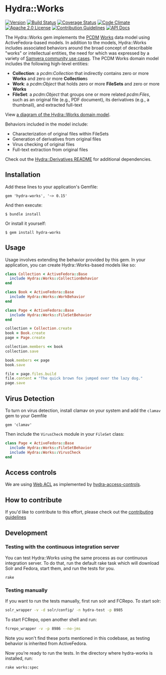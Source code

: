 # Hydra::Works

[![Version](https://badge.fury.io/rb/hydra-works.png)](http://badge.fury.io/rb/hydra-works)
[![Build Status](https://travis-ci.org/samvera/hydra-works.svg?branch=master)](https://travis-ci.org/samvera/hydra-works)
[![Coverage Status](https://coveralls.io/repos/samvera/hydra-works/badge.svg?branch=master)](https://coveralls.io/r/samvera/hydra-works?branch=master)
[![Code Climate](https://codeclimate.com/github/samvera/hydra-works/badges/gpa.svg)](https://codeclimate.com/github/samvera/hydra-works)
[![Apache 2.0 License](http://img.shields.io/badge/APACHE2-license-blue.svg)](./LICENSE)
[![Contribution Guidelines](http://img.shields.io/badge/CONTRIBUTING-Guidelines-blue.svg)](./CONTRIBUTING.md)
[![API Docs](http://img.shields.io/badge/API-docs-blue.svg)](http://rubydoc.info/gems/hydra-works)

The Hydra::Works gem implements the [PCDM](https://github.com/duraspace/pcdm/wiki) [Works](https://github.com/duraspace/pcdm/blob/master/pcdm-ext/works.rdf) data model using ActiveFedora-based models. In addition to the models, Hydra::Works includes associated behaviors around the broad concept of describable "works" or intellectual entities, the need for which was expressed by a variety of [Samvera community use cases](https://github.com/samvera/hydra-works/tree/master/use-cases). The PCDM Works domain model includes the following high-level entities:

 * **Collection**: a *pcdm:Collection* that indirectly contains zero or more **Works** and zero or more **Collection**s
 * **Work**: a *pcdm:Object* that holds zero or more **FileSets** and zero or more **Works**
 * **FileSet**: a *pcdm:Object* that groups one or more related *pcdm:Files*, such as an original file (e.g., PDF document), its derivatives (e.g., a thumbnail), and extracted full-text

View [a diagram of the Hydra::Works domain model](https://docs.google.com/drawings/d/1if47TYgEhqDLPh3D0026B_cBLa0BEAOpWPs8AqoQMZE/edit).

Behaviors included in the model include:

 * Characterization of original files within FileSets
 * Generation of derivatives from original files
 * Virus checking of original files
 * Full-text extraction from original files

Check out the [Hydra::Derivatives README](https://github.com/samvera/hydra-derivatives#dependencies) for additional dependencies.

## Installation

Add these lines to your application's Gemfile:

    gem 'hydra-works', '~> 0.15'

And then execute:

    $ bundle install

Or install it yourself:

    $ gem install hydra-works

## Usage

Usage involves extending the behavior provided by this gem. In your application, you can create Hydra::Works-based models like so:

```ruby
class Collection < ActiveFedora::Base
  include Hydra::Works::CollectionBehavior
end

class Book < ActiveFedora::Base
  include Hydra::Works::WorkBehavior
end

class Page < ActiveFedora::Base
  include Hydra::Works::FileSetBehavior
end

collection = Collection.create
book = Book.create
page = Page.create

collection.members << book
collection.save

book.members << page
book.save

file = page.files.build
file.content = "The quick brown fox jumped over the lazy dog."
page.save
```

## Virus Detection

To turn on virus detection, install clamav on your system and add the `clamav` gem to your Gemfile

    gem 'clamav'

Then include the `VirusCheck` module in your `FileSet` class:

```ruby
class Page < ActiveFedora::Base
  include Hydra::Works::FileSetBehavior
  include Hydra::Works::VirusCheck
end
```

## Access controls

We are using [Web ACL](http://www.w3.org/wiki/WebAccessControl) as implemented by [hydra-access-controls](https://github.com/samvera/hydra-head/tree/master/hydra-access-controls).

## How to contribute

If you'd like to contribute to this effort, please check out the [contributing guidelines](CONTRIBUTING.md)

## Development

### Testing with the continuous integration server

You can test Hydra::Works using the same process as our continuous
integration server. To do that, run the default rake task which will download Solr and Fedora, start them,
and run the tests for you.

```bash
rake
```

### Testing manually

If you want to run the tests manually, first run solr and FCRepo. To start solr:

```bash
solr_wrapper -v -d solr/config/ -n hydra-test -p 8985
```

To start FCRepo, open another shell and run:

```bash
fcrepo_wrapper -v -p 8986 --no-jms
```
Note you won't find these ports mentioned in this codebase, as testing behavior is inherited from ActiveFedora.

Now you’re ready to run the tests. In the directory where hydra-works
is installed, run:

```bash
rake works:spec
```
